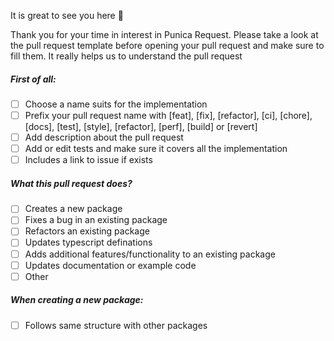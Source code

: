 It is great to see you here 🎉 

Thank you for your time in interest in Punica Request. Please take a look at the pull request template before opening your pull request and make sure to fill them. It really helps us to understand the pull request 

##### First of all:

- [ ] Choose a name suits for the implementation
- [ ] Prefix your pull request name with [feat], [fix], [refactor], [ci], [chore], [docs], [test], [style], [refactor], [perf], [build] or [revert]
- [ ] Add description about the pull request
- [ ] Add or edit tests and make sure it covers all the implementation
- [ ] Includes a link to issue if exists

##### What this pull request does?

- [ ] Creates a new package
- [ ] Fixes a bug in an existing package
- [ ] Refactors an existing package
- [ ] Updates typescript definations
- [ ] Adds additional features/functionality to an existing package
- [ ] Updates documentation or example code
- [ ] Other

##### When creating a new package:

  - [ ] Follows same structure with other packages